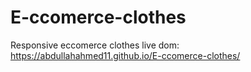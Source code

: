 # E-ccomerce-clothes
Responsive eccomerce clothes
live dom: https://abdullahahmed11.github.io/E-ccomerce-clothes/
